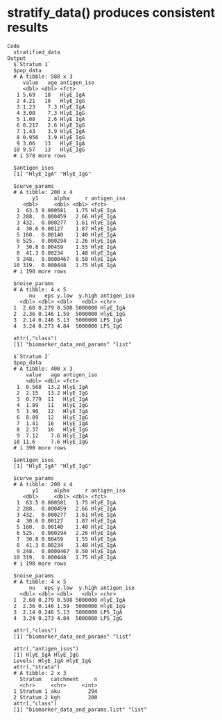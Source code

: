 # stratify_data() produces consistent results

    Code
      stratified_data
    Output
      $`Stratum 1`
      $pop_data
      # A tibble: 588 x 3
         value   age antigen_iso
         <dbl> <dbl> <fct>      
       1 5.69   18   HlyE_IgA   
       2 4.21   18   HlyE_IgG   
       3 1.23    7.3 HlyE_IgA   
       4 3.00    7.3 HlyE_IgG   
       5 1.08    2.6 HlyE_IgA   
       6 0.217   2.6 HlyE_IgG   
       7 1.43    3.9 HlyE_IgA   
       8 0.956   3.9 HlyE_IgG   
       9 3.06   13   HlyE_IgA   
      10 9.57   13   HlyE_IgG   
      # i 578 more rows
      
      $antigen_isos
      [1] "HlyE_IgA" "HlyE_IgG"
      
      $curve_params
      # A tibble: 200 x 4
            y1     alpha     r antigen_iso
         <dbl>     <dbl> <dbl> <fct>      
       1  63.5 0.000581   1.75 HlyE_IgA   
       2 288.  0.000459   2.66 HlyE_IgA   
       3 432.  0.000277   1.61 HlyE_IgA   
       4  30.6 0.00127    1.87 HlyE_IgA   
       5 160.  0.00140    1.40 HlyE_IgA   
       6 525.  0.000294   2.26 HlyE_IgA   
       7  30.8 0.00459    1.55 HlyE_IgA   
       8  41.3 0.00234    1.48 HlyE_IgA   
       9 248.  0.0000467  8.50 HlyE_IgA   
      10 319.  0.000448   1.75 HlyE_IgA   
      # i 190 more rows
      
      $noise_params
      # A tibble: 4 x 5
           nu   eps y.low  y.high antigen_iso
        <dbl> <dbl> <dbl>   <dbl> <chr>      
      1  2.60 0.279 0.508 5000000 HlyE_IgA   
      2  2.36 0.146 1.59  5000000 HlyE_IgG   
      3  2.14 0.246 5.13  5000000 LPS_IgA    
      4  3.24 0.273 4.84  5000000 LPS_IgG    
      
      attr(,"class")
      [1] "biomarker_data_and_params" "list"                     
      
      $`Stratum 2`
      $pop_data
      # A tibble: 400 x 3
          value   age antigen_iso
          <dbl> <dbl> <fct>      
       1  0.568  13.2 HlyE_IgA   
       2  2.15   13.2 HlyE_IgG   
       3  0.779  11   HlyE_IgA   
       4  1.89   11   HlyE_IgG   
       5  1.90   12   HlyE_IgA   
       6  8.09   12   HlyE_IgG   
       7  1.41   16   HlyE_IgA   
       8  2.37   16   HlyE_IgG   
       9  7.12    7.6 HlyE_IgA   
      10 11.6     7.6 HlyE_IgG   
      # i 390 more rows
      
      $antigen_isos
      [1] "HlyE_IgA" "HlyE_IgG"
      
      $curve_params
      # A tibble: 200 x 4
            y1     alpha     r antigen_iso
         <dbl>     <dbl> <dbl> <fct>      
       1  63.5 0.000581   1.75 HlyE_IgA   
       2 288.  0.000459   2.66 HlyE_IgA   
       3 432.  0.000277   1.61 HlyE_IgA   
       4  30.6 0.00127    1.87 HlyE_IgA   
       5 160.  0.00140    1.40 HlyE_IgA   
       6 525.  0.000294   2.26 HlyE_IgA   
       7  30.8 0.00459    1.55 HlyE_IgA   
       8  41.3 0.00234    1.48 HlyE_IgA   
       9 248.  0.0000467  8.50 HlyE_IgA   
      10 319.  0.000448   1.75 HlyE_IgA   
      # i 190 more rows
      
      $noise_params
      # A tibble: 4 x 5
           nu   eps y.low  y.high antigen_iso
        <dbl> <dbl> <dbl>   <dbl> <chr>      
      1  2.60 0.279 0.508 5000000 HlyE_IgA   
      2  2.36 0.146 1.59  5000000 HlyE_IgG   
      3  2.14 0.246 5.13  5000000 LPS_IgA    
      4  3.24 0.273 4.84  5000000 LPS_IgG    
      
      attr(,"class")
      [1] "biomarker_data_and_params" "list"                     
      
      attr(,"antigen_isos")
      [1] HlyE_IgA HlyE_IgG
      Levels: HlyE_IgA HlyE_IgG
      attr(,"strata")
      # A tibble: 2 x 3
        Stratum   catchment     n
        <chr>     <chr>     <int>
      1 Stratum 1 aku         294
      2 Stratum 2 kgh         200
      attr(,"class")
      [1] "biomarker_data_and_params.list" "list"                          

